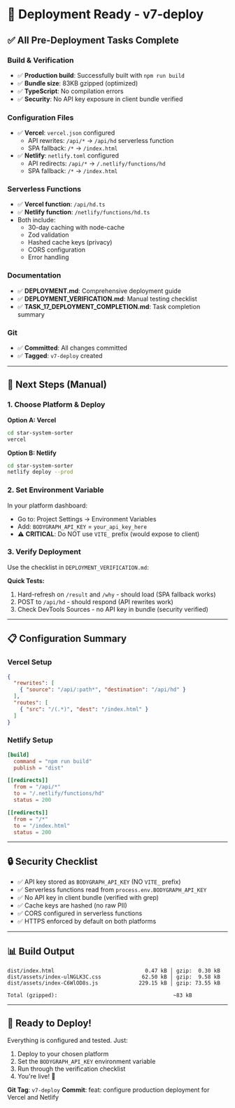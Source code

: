 # 🚀 Deployment Ready - v7-deploy

## ✅ All Pre-Deployment Tasks Complete

### Build & Verification
- ✅ **Production build**: Successfully built with `npm run build`
- ✅ **Bundle size**: 83KB gzipped (optimized)
- ✅ **TypeScript**: No compilation errors
- ✅ **Security**: No API key exposure in client bundle verified

### Configuration Files
- ✅ **Vercel**: `vercel.json` configured
  - API rewrites: `/api/*` → `/api/hd` serverless function
  - SPA fallback: `/*` → `/index.html`
- ✅ **Netlify**: `netlify.toml` configured
  - API redirects: `/api/*` → `/.netlify/functions/hd`
  - SPA fallback: `/*` → `/index.html`

### Serverless Functions
- ✅ **Vercel function**: `/api/hd.ts`
- ✅ **Netlify function**: `/netlify/functions/hd.ts`
- Both include:
  - 30-day caching with node-cache
  - Zod validation
  - Hashed cache keys (privacy)
  - CORS configuration
  - Error handling

### Documentation
- ✅ **DEPLOYMENT.md**: Comprehensive deployment guide
- ✅ **DEPLOYMENT_VERIFICATION.md**: Manual testing checklist
- ✅ **TASK_17_DEPLOYMENT_COMPLETION.md**: Task completion summary

### Git
- ✅ **Committed**: All changes committed
- ✅ **Tagged**: `v7-deploy` created

---

## 🎯 Next Steps (Manual)

### 1. Choose Platform & Deploy

**Option A: Vercel**
```bash
cd star-system-sorter
vercel
```

**Option B: Netlify**
```bash
cd star-system-sorter
netlify deploy --prod
```

### 2. Set Environment Variable

In your platform dashboard:
- Go to: Project Settings → Environment Variables
- Add: `BODYGRAPH_API_KEY` = `your_api_key_here`
- ⚠️ **CRITICAL**: Do NOT use `VITE_` prefix (would expose to client)

### 3. Verify Deployment

Use the checklist in `DEPLOYMENT_VERIFICATION.md`:

**Quick Tests:**
1. Hard-refresh on `/result` and `/why` - should load (SPA fallback works)
2. POST to `/api/hd` - should respond (API rewrites work)
3. Check DevTools Sources - no API key in bundle (security verified)

---

## 📋 Configuration Summary

### Vercel Setup
```json
{
  "rewrites": [
    { "source": "/api/:path*", "destination": "/api/hd" }
  ],
  "routes": [
    { "src": "/(.*)", "dest": "/index.html" }
  ]
}
```

### Netlify Setup
```toml
[build]
  command = "npm run build"
  publish = "dist"

[[redirects]]
  from = "/api/*"
  to = "/.netlify/functions/hd"
  status = 200

[[redirects]]
  from = "/*"
  to = "/index.html"
  status = 200
```

---

## 🔒 Security Checklist

- ✅ API key stored as `BODYGRAPH_API_KEY` (NO `VITE_` prefix)
- ✅ Serverless functions read from `process.env.BODYGRAPH_API_KEY`
- ✅ No API key in client bundle (verified with grep)
- ✅ Cache keys are hashed (no raw PII)
- ✅ CORS configured in serverless functions
- ✅ HTTPS enforced by default on both platforms

---

## 📊 Build Output

```
dist/index.html                             0.47 kB │ gzip:  0.30 kB
dist/assets/index-ulNGLK3C.css             62.50 kB │ gzip:  9.58 kB
dist/assets/index-C6WlOD8s.js             229.15 kB │ gzip: 73.55 kB
                                                     
Total (gzipped):                                     ~83 kB
```

---

## 🎉 Ready to Deploy!

Everything is configured and tested. Just:
1. Deploy to your chosen platform
2. Set the `BODYGRAPH_API_KEY` environment variable
3. Run through the verification checklist
4. You're live! 🚀

**Git Tag**: `v7-deploy`
**Commit**: feat: configure production deployment for Vercel and Netlify
